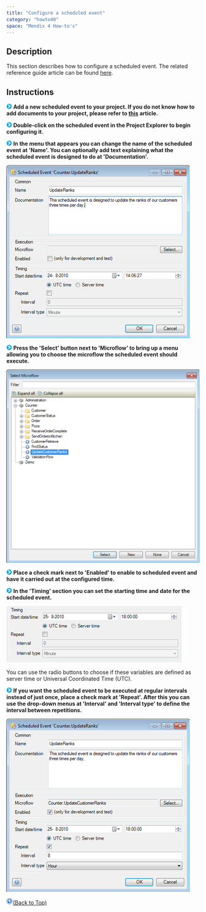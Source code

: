 ```yaml
---
title: "Configure a scheduled event"
category: "howto40"
space: "Mendix 4 How-to's"
---
```

## Description

This section describes how to configure a scheduled event. The related reference guide article can be found [here](https://world.mendix.com/pages/releaseview.action?pageId=9208505).

## Instructions

![](attachments/819203/917932.png) **Add a new scheduled event to your project. If you do not know how to add documents to your project, please refer to [this](https://world.mendix.com/display/howto25/Add+documents+to+a+module) article.**

![](attachments/819203/917932.png) **Double-click on the scheduled event in the Project Explorer to begin configuring it.**

![](attachments/819203/917932.png) **In the menu that appears you can change the name of the scheduled event at 'Name'. You can optionally add text explaining what the scheduled event is designed to do at 'Documentation'.**

![](attachments/2621601/2752823.png)

![](attachments/819203/917932.png) **Press the 'Select' button next to 'Microflow' to bring up a menu allowing you to choose the microflow the scheduled event should execute.**

![](attachments/2621601/2752824.png)

![](attachments/819203/917932.png) **Place a check mark next to 'Enabled' to enable to scheduled event and have it carried out at the configured time.**

![](attachments/819203/917932.png) **In the 'Timing' section you can set the starting time and date for the scheduled event.**

![](attachments/2621601/2752825.png)

You can use the radio buttons to choose if these variables are defined as server time or Universal Coordinated Time (UTC).

![](attachments/819203/917932.png) **If you want the scheduled event to be executed at regular intervals instead of just once, place a check mark at 'Repeat'. After this you can use the drop-down menus at 'Interval' and 'Interval type' to define the interval between repetitions.**

![](attachments/2621601/2752830.png)

[![](attachments/819203/917564.png)](configure-a-scheduled-event)[(Back to Top)](configure-a-scheduled-event)